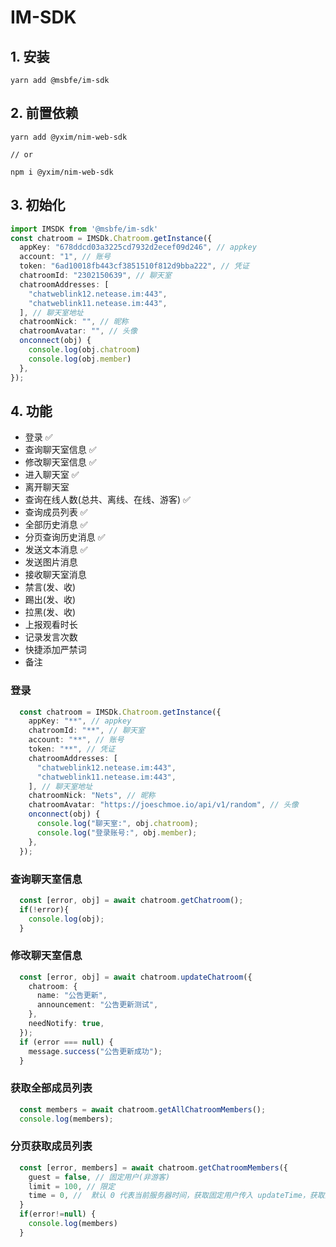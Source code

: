 # IM-SDK

## 1. 安装

```shell
yarn add @msbfe/im-sdk
```

## 2. 前置依赖

```shell
yarn add @yxim/nim-web-sdk

// or

npm i @yxim/nim-web-sdk
```


## 3. 初始化
```ts
import IMSDK from '@msbfe/im-sdk'
const chatroom = IMSDk.Chatroom.getInstance({
  appKey: "678ddcd03a3225cd7932d2ecef09d246", // appkey
  account: "1", // 账号
  token: "6ad10018fb443cf3851510f812d9bba222", // 凭证
  chatroomId: "2302150639", // 聊天室
  chatroomAddresses: [
    "chatweblink12.netease.im:443",
    "chatweblink11.netease.im:443",
  ], // 聊天室地址
  chatroomNick: "", // 昵称
  chatroomAvatar: "", // 头像
  onconnect(obj) {
    console.log(obj.chatroom)
    console.log(obj.member)
  },
});
```

## 4. 功能

* 登录 ✅
* 查询聊天室信息 ✅
* 修改聊天室信息 ✅
* 进入聊天室 ✅
* 离开聊天室 
* 查询在线人数(总共、离线、在线、游客) ✅
* 查询成员列表 ✅
* 全部历史消息 ✅
* 分页查询历史消息 ✅
* 发送文本消息 ✅
* 发送图片消息
* 接收聊天室消息
* 禁言(发、收)
* 踢出(发、收)
* 拉黑(发、收)
* 上报观看时长
* 记录发言次数
* 快捷添加严禁词
* 备注


### 登录

```ts
  const chatroom = IMSDk.Chatroom.getInstance({
    appKey: "**", // appkey
    chatroomId: "**", // 聊天室
    account: "**", // 账号
    token: "**", // 凭证
    chatroomAddresses: [
      "chatweblink12.netease.im:443",
      "chatweblink11.netease.im:443",
    ], // 聊天室地址
    chatroomNick: "Nets", // 昵称
    chatroomAvatar: "https://joeschmoe.io/api/v1/random", // 头像
    onconnect(obj) {
      console.log("聊天室:", obj.chatroom);
      console.log("登录账号:", obj.member);
    },
  });
```
### 查询聊天室信息
```ts
  const [error, obj] = await chatroom.getChatroom();
  if(!error){
    console.log(obj);
  }
```

### 修改聊天室信息
```ts
  const [error, obj] = await chatroom.updateChatroom({
    chatroom: {
      name: "公告更新",
      announcement: "公告更新测试",
    },
    needNotify: true,
  });
  if (error === null) {
    message.success("公告更新成功");
  }
```

### 获取全部成员列表

```ts
  const members = await chatroom.getAllChatroomMembers();
  console.log(members);
```

### 分页获取成员列表

```ts
  const [error, members] = await chatroom.getChatroomMembers({
    guest = false, // 固定用户(非游客)
    limit = 100, // 限定
    time = 0, //  默认 0 代表当前服务器时间，获取固定用户传入 updateTime，获取游客用户传入 enterTime
  }
  if(error!=null) {
    console.log(members)
  }
```